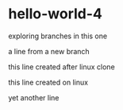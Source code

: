 # hello-world-4
exploring branches in this one

a line from a new branch

this line created after linux clone

this line created on linux

yet another line


